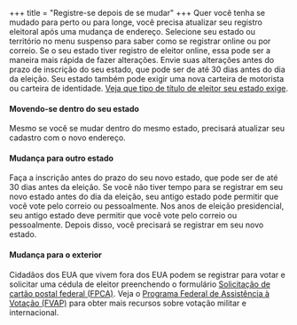 +++
title = "Registre-se depois de se mudar"
+++
Quer você tenha se mudado para perto ou para longe, você precisa atualizar seu registro eleitoral após uma mudança de endereço. Selecione seu estado ou território no menu suspenso para saber como se registrar online ou por correio. Se o seu estado tiver registro de eleitor online, essa pode ser a maneira mais rápida de fazer alterações. Envie suas alterações antes do prazo de inscrição do seu estado, que pode ser de até 30 dias antes do dia da eleição. Seu estado também pode exigir uma nova carteira de motorista ou carteira de identidade. [Veja que tipo de título de eleitor seu estado exige](https://www.ncsl.org/research/elections-and-campaigns/voter-id.aspx#Laws%20in%20Effect).

#### Movendo-se dentro do seu estado

Mesmo se você se mudar dentro do mesmo estado, precisará atualizar seu cadastro com o novo endereço.

#### Mudança para outro estado

Faça a inscrição antes do prazo do seu novo estado, que pode ser de até 30 dias antes da eleição. Se você não tiver tempo para se registrar em seu novo estado antes do dia da eleição, seu antigo estado pode permitir que você vote pelo correio ou pessoalmente. Nos anos de eleição presidencial, seu antigo estado deve permitir que você vote pelo correio ou pessoalmente. Depois disso, você precisará se registrar em seu novo estado.

#### Mudança para o exterior

Cidadãos dos EUA que vivem fora dos EUA podem se registrar para votar e solicitar uma cédula de eleitor preenchendo o formulário [Solicitação de cartão postal federal (FPCA)](https://www.fvap.gov/eo/overview/materials/forms). Veja o [Programa Federal de Assistência à Votação (FVAP)](https://www.fvap.gov/) para obter mais recursos sobre votação militar e internacional.
